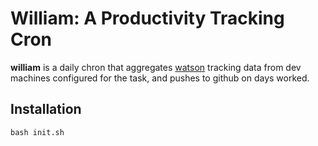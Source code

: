# William: A Productivity Tracking Cron

**william** is a daily chron that aggregates [watson](https://tailordev.github.io/Watson/) tracking data from dev machines configured for the task, and pushes to github on days worked.

## Installation

`bash init.sh`
